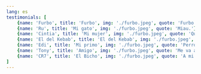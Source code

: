 ```yaml
---
lang: es
testimonials: [
    {name: 'Furbo', title: 'Furbo', img: './furbo.jpeg', quote: 'Furbo.'},
    {name: 'Ru', title: 'Mi gato', img: './furbo.jpeg', quote: 'Miau.'},
    {name: 'Cintia', title: 'Mi mujer', img: './furbo.jpeg', quote: 'Qué va nen'},
    {name: 'El del Kebab', title: 'El del Kebab', img: './furbo.jpeg', quote: '¿Con picante?'},
    {name: 'Edi', title: 'Mi primo', img: './furbo.jpeg', quote: 'Perro Sánchez le sopló en la vagina a mi mujer y no le baja la regla.'},
    {name: 'Tony', title: 'Amigo', img: './furbo.jpeg', quote: 'Me va ancha la ropa.'},
    {name: 'CR7', title: 'El Bicho', img: './furbo.jpeg', quote: 'A mi equipo le doy un nueve; a mí, un diez".'}
]
---
```

